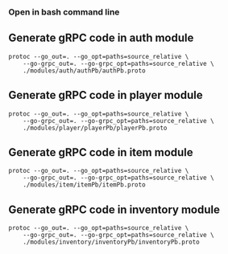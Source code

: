 ### Open in bash command line

## Generate gRPC code in auth module
```shell
protoc --go_out=. --go_opt=paths=source_relative \
    --go-grpc_out=. --go-grpc_opt=paths=source_relative \
    ./modules/auth/authPb/authPb.proto
```

## Generate gRPC code in player module
```shell
protoc --go_out=. --go_opt=paths=source_relative \
    --go-grpc_out=. --go-grpc_opt=paths=source_relative \
    ./modules/player/playerPb/playerPb.proto
```

## Generate gRPC code in item module
```shell
protoc --go_out=. --go_opt=paths=source_relative \
    --go-grpc_out=. --go-grpc_opt=paths=source_relative \
    ./modules/item/itemPb/itemPb.proto
```

## Generate gRPC code in inventory module
```shell
protoc --go_out=. --go_opt=paths=source_relative \
    --go-grpc_out=. --go-grpc_opt=paths=source_relative \
    ./modules/inventory/inventoryPb/inventoryPb.proto
```